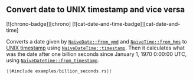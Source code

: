 ## Convert date to UNIX timestamp and vice versa
[![chrono-badge]][chrono] [![cat-date-and-time-badge]][cat-date-and-time]

Converts a date given by [`NaiveDate::from_ymd`] and [`NaiveTime::from_hms`]
to [UNIX timestamp] using [`NaiveDateTime::timestamp`].
Then it calculates what was the date after one billion seconds
since January 1, 1970 0:00:00 UTC, using [`NaiveDateTime::from_timestamp`].

```rust
{{#include examples/billion_seconds.rs}}
```

[`NaiveDate::from_ymd`]: https://docs.rs/chrono/*/chrono/naive/struct.NaiveDate.html#method.from_ymd
[`NaiveDateTime::from_timestamp`]: https://docs.rs/chrono/*/chrono/naive/struct.NaiveDateTime.html#method.from_timestamp
[`NaiveDateTime::timestamp`]: https://docs.rs/chrono/*/chrono/naive/struct.NaiveDateTime.html#method.timestamp
[`NaiveTime::from_hms`]: https://docs.rs/chrono/*/chrono/naive/struct.NaiveTime.html#method.from_hms

[UNIX timestamp]: https://en.wikipedia.org/wiki/Unix_time
